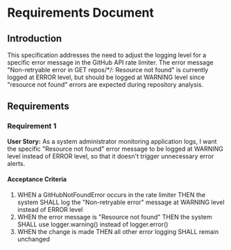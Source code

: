 # Requirements Document

## Introduction

This specification addresses the need to adjust the logging level for a specific error message in the GitHub API rate limiter. The error message "Non-retryable error in GET repos/*/: Resource not found" is currently logged at ERROR level, but should be logged at WARNING level since "resource not found" errors are expected during repository analysis.

## Requirements

### Requirement 1

**User Story:** As a system administrator monitoring application logs, I want the specific "Resource not found" error message to be logged at WARNING level instead of ERROR level, so that it doesn't trigger unnecessary error alerts.

#### Acceptance Criteria

1. WHEN a GitHubNotFoundError occurs in the rate limiter THEN the system SHALL log the "Non-retryable error" message at WARNING level instead of ERROR level
2. WHEN the error message is "Resource not found" THEN the system SHALL use logger.warning() instead of logger.error()
3. WHEN the change is made THEN all other error logging SHALL remain unchanged